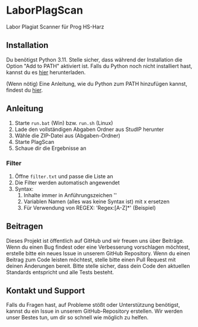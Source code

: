 
# LaborPlagScan
Labor Plagiat Scanner für Prog HS-Harz

## Installation

Du benötigst Python 3.11. Stelle sicher, dass während der Installation die Option "Add to PATH" aktiviert ist. Falls du Python noch nicht installiert hast, kannst du es [hier](https://www.python.org/downloads/) herunterladen. 

(Wenn nötig) 
Eine Anleitung, wie du Python zum PATH hinzufügen kannst, findest du [hier](https://datatofish.com/add-python-to-windows-path/).

## Anleitung

1. Starte `run.bat` (Win) bzw. `run.sh` (Linux)
2. Lade den vollständigen Abgaben Ordner aus StudIP herunter
3. Wähle die ZIP-Datei aus (Abgaben-Ordner)
4. Starte PlagScan
5. Schaue dir die Ergebnisse an

### Filter

1. Öffne `filter.txt` und passe die Liste an
2. Die Filter werden automatisch angewendet
3. Syntax:
    1. Inhalte immer in Anführungszeichen ''
    2. Variablen Namen (alles was keine Syntax ist) mit x ersetzen
    3. Für Verwendung von REGEX: 'Regex:[A-Z]*' (Beispiel)

## Beitragen

Dieses Projekt ist öffentlich auf GitHub und wir freuen uns über Beiträge. Wenn du einen Bug findest oder eine Verbesserung vorschlagen möchtest, erstelle bitte ein neues Issue in unserem GitHub Repository. Wenn du einen Beitrag zum Code leisten möchtest, stelle bitte einen Pull Request mit deinen Änderungen bereit. Bitte stelle sicher, dass dein Code den aktuellen Standards entspricht und alle Tests besteht.

## Kontakt und Support

Falls du Fragen hast, auf Probleme stößt oder Unterstützung benötigst, kannst du ein Issue in unserem GitHub-Repository erstellen. Wir werden unser Bestes tun, um dir so schnell wie möglich zu helfen.
